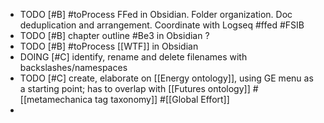 - TODO [#B] #toProcess FFed in Obsidian. Folder organization. Doc deduplication and arrangement. Coordinate with Logseq #ffed #FSIB
- TODO [#B] chapter outline #Be3 in Obsidian ?
- TODO [#B] #toProcess [[WTF]] in Obsidian
- DOING [#C] identify, rename and delete filenames with backslashes/namespaces
- TODO [#C] create, elaborate on [[Energy ontology]], using GE menu as a starting point; has to overlap with [[Futures ontology]] #[[metamechanica tag taxonomy]] #[[Global Effort]]
-
